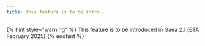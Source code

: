 ```yaml
---
title: This feature is to be intro...
---
```


{% hint style="warning" %}
This feature is to be introduced in Gaea 2.1 (ETA February 2025)
{% endhint %}
